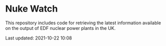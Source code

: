 # Nuke Watch

This repository includes code for retrieving the latest information available on the output of EDF nuclear power plants in the UK.

Last updated: 2021-10-22 10:08